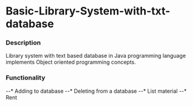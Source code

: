 # Basic-Library-System-with-txt-database
### Description
Library system with text based database in Java programming language implements Object oriented programming concepts.

### Functionality
--* Adding to database
--* Deleting from a database
--* List material
--* Rent


